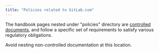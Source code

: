 ```yaml
---
title: "Policies related to GitLab.com"
---
```


The handbook pages nested under "policies" directory are [controlled documents](/handbook/security/controlled-document-procedure/), and follow a specific set of requirements to satisfy various regulatory obligations.

Avoid nesting non-controlled documentation at this location.
